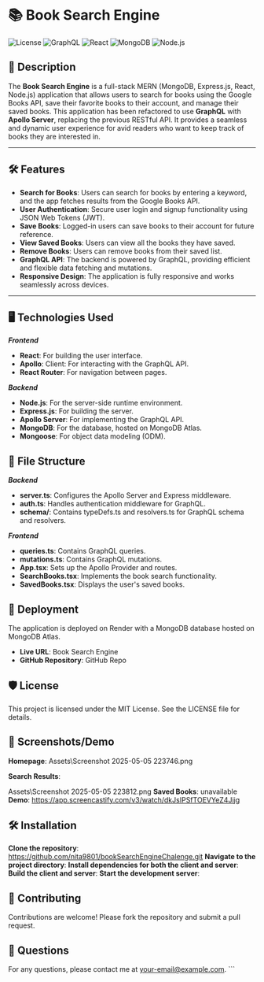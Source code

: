 # 📚 Book Search Engine

![License](https://img.shields.io/badge/license-MIT-green)
![GraphQL](https://img.shields.io/badge/GraphQL-Apollo_Server-blueviolet)
![React](https://img.shields.io/badge/React-18.2.0-blue)
![MongoDB](https://img.shields.io/badge/MongoDB-Atlas-green)
![Node.js](https://img.shields.io/badge/Node.js-Express.js-brightgreen)

## 🚀 Description

The **Book Search Engine** is a full-stack MERN (MongoDB, Express.js, React, Node.js) application that allows users to search for books using the Google Books API, save their favorite books to their account, and manage their saved books. This application has been refactored to use **GraphQL** with **Apollo Server**, replacing the previous RESTful API. It provides a seamless and dynamic user experience for avid readers who want to keep track of books they are interested in.

---

## 🛠️ Features

- **Search for Books**: Users can search for books by entering a keyword, and the app fetches results from the Google Books API.
- **User Authentication**: Secure user login and signup functionality using JSON Web Tokens (JWT).
- **Save Books**: Logged-in users can save books to their account for future reference.
- **View Saved Books**: Users can view all the books they have saved.
- **Remove Books**: Users can remove books from their saved list.
- **GraphQL API**: The backend is powered by GraphQL, providing efficient and flexible data fetching and mutations.
- **Responsive Design**: The application is fully responsive and works seamlessly across devices.

---
## 🖥️ Technologies Used

 ***Frontend***
- **React**: For building the user interface.
- **Apollo**: Client: For interacting with the GraphQL API.
- **React Router**: For navigation between pages.

***Backend***
- **Node.js**: For the server-side runtime environment.
- **Express.js**: For building the server.
- **Apollo Server**: For implementing the GraphQL API.
- **MongoDB**: For the database, hosted on MongoDB Atlas.
- **Mongoose**: For object data modeling (ODM).
## 📂 File Structure

***Backend***
- **server.ts**: Configures the Apollo Server and Express middleware.
- **auth.ts**: Handles authentication middleware for GraphQL.
- **schema/**: Contains typeDefs.ts and resolvers.ts for GraphQL schema and resolvers.

***Frontend***
- **queries.ts**: Contains GraphQL queries.
- **mutations.ts**: Contains GraphQL mutations.
- **App.tsx**: Sets up the Apollo Provider and routes.
- **SearchBooks.tsx**: Implements the book search functionality.
- **SavedBooks.tsx**: Displays the user's saved books.
## 🚀 Deployment
The application is deployed on Render with a MongoDB database hosted on MongoDB Atlas.

- **Live URL**: Book Search Engine
- **GitHub Repository**: GitHub Repo
## 🛡️ License
This project is licensed under the MIT License. See the LICENSE file for details.

## 📸 Screenshots/Demo
**Homepage**:
Assets\Screenshot 2025-05-05 223746.png

**Search Results**:

Assets\Screenshot 2025-05-05 223812.png
**Saved Books**:
unavailable
**Demo**:
https://app.screencastify.com/v3/watch/dkJsIPSfTOEVYeZ4Jijg
## 🛠️ Installation
**Clone the repository**:   https://github.com/nita9801/bookSearchEngineChalenge.git
**Navigate to the project directory**:
**Install dependencies for both the client and server**:
**Build the client and server**:
**Start the development server**:
## 🤝 Contributing
Contributions are welcome! Please fork the repository and submit a pull request.

## 📧 Questions
For any questions, please contact me at your-email@example.com. ```